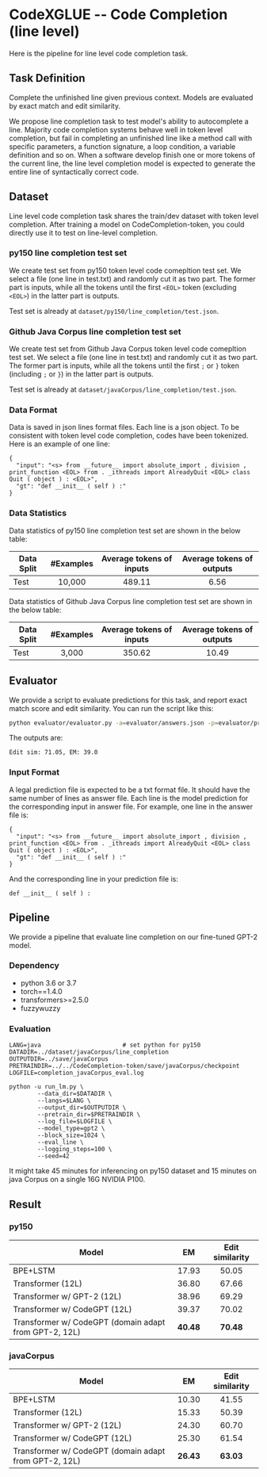 # CodeXGLUE -- Code Completion (line level)

Here is the pipeline for line level code completion task.

## Task Definition

Complete the unfinished line given previous context. Models are evaluated by exact match and edit similarity.

We propose line completion task to test model's ability to autocomplete a line. Majority code completion systems behave well in token level completion, but fail in completing an unfinished line like a method call with specific parameters, a function signature, a loop condition, a variable definition and so on. When a software develop finish one or more tokens of the current line, the line level completion model is expected to generate the entire line of syntactically correct code.

## Dataset

Line level code completion task shares the train/dev dataset with token level completion. After training a model on CodeCompletion-token, you could directly use it to test on line-level completion. 


### py150 line completion test set

We create test set from py150 token level code comepltion test set. We select a file (one line in test.txt) and randomly cut it as two part. The former part is inputs, while all the tokens until the first `<EOL>` token (excluding `<EOL>`) in the latter part is outputs.

Test set is already at `dataset/py150/line_completion/test.json`.

### Github Java Corpus line completion test set

We create test set from Github Java Corpus token level code comepltion test set. We select a file (one line in test.txt) and randomly cut it as two part. The former part is inputs, while all the tokens until the first `;` or `}` token (including `;` or `}`) in the latter part is outputs.

Test set is already at `dataset/javaCorpus/line_completion/test.json`.

### Data Format

Data is saved in json lines format files. Each line is a json object. To be consistent with token level code completion, codes have been tokenized. Here is an example of one line:
```
{
  "input": "<s> from __future__ import absolute_import , division , print_function <EOL> from . _ithreads import AlreadyQuit <EOL> class Quit ( object ) : <EOL>",
  "gt": "def __init__ ( self ) :"
}
```


### Data Statistics

Data statistics of py150 line completion test set are shown in the below table:

| Data Split |  #Examples  | Average tokens of inputs | Average tokens of outputs |
| ---------- | :---------: | :----------------------: | :-----------------------: |
|    Test    |    10,000   |          489.11          |          6.56             |

Data statistics of Github Java Corpus line completion test set are shown in the below table:

| Data Split |  #Examples  | Average tokens of inputs | Average tokens of outputs |
| ---------- | :---------: | :----------------------: | :-----------------------: |
|    Test    |    3,000    |          350.62          |          10.49            |

## Evaluator

We provide a script to evaluate predictions for this task, and report exact match score and edit similarity. You can run the script like this:

```bash
python evaluator/evaluator.py -a=evaluator/answers.json -p=evaluator/predictions.txt
```

The outputs are:
```
Edit sim: 71.05, EM: 39.0
```

### Input Format

A legal prediction file is expected to be a txt format file. It should have the same number of lines as answer file. Each line is the model prediction for the corresponding input in answer file. For example, one line in the answer file is:
```
{
  "input": "<s> from __future__ import absolute_import , division , print_function <EOL> from . _ithreads import AlreadyQuit <EOL> class Quit ( object ) : <EOL>",
  "gt": "def __init__ ( self ) :"
}
```

And the corresponding line in your prediction file is:
```
def __init__ ( self ) :
```


## Pipeline

We provide a pipeline that evaluate line completion on our fine-tuned GPT-2 model.

### Dependency

- python 3.6 or 3.7
- torch==1.4.0
- transformers>=2.5.0
- fuzzywuzzy

### Evaluation

```shell
LANG=java                       # set python for py150
DATADIR=../dataset/javaCorpus/line_completion
OUTPUTDIR=../save/javaCorpus
PRETRAINDIR=../../CodeCompletion-token/save/javaCorpus/checkpoint
LOGFILE=completion_javaCorpus_eval.log

python -u run_lm.py \
        --data_dir=$DATADIR \
        --langs=$LANG \
        --output_dir=$OUTPUTDIR \
        --pretrain_dir=$PRETRAINDIR \
        --log_file=$LOGFILE \
        --model_type=gpt2 \
        --block_size=1024 \
        --eval_line \
        --logging_steps=100 \
        --seed=42 
```

It might take 45 minutes for inferencing on py150 dataset and 15 minutes on java Corpus on a single 16G NVIDIA P100.

## Result

### py150

| Model                                                 |     EM     |  Edit similarity  |
| ----------------------------------------------------- | :--------: | :---------------: |
| BPE+LSTM                                              |    17.93   |       50.05       |
| Transformer (12L)                                     |    36.80   |       67.66       |
| Transformer w/ GPT-2 (12L)                            |    38.96   |       69.29       |
| Transformer w/ CodeGPT (12L)                          |    39.37   |       70.02       |
| Transformer w/ CodeGPT (domain adapt from GPT-2, 12L) |  **40.48** |     **70.48**     |

### javaCorpus

| Model                                                 |     EM     |  Edit similarity  |
| ----------------------------------------------------- | :--------: | :---------------: |
| BPE+LSTM                                              |    10.30   |       41.55       |
| Transformer (12L)                                     |    15.33   |       50.39       |
| Transformer w/ GPT-2 (12L)                            |    24.30   |       60.70       |
| Transformer w/ CodeGPT (12L)                          |    25.30   |       61.54       |
| Transformer w/ CodeGPT (domain adapt from GPT-2, 12L) |  **26.43** |     **63.03**     |

